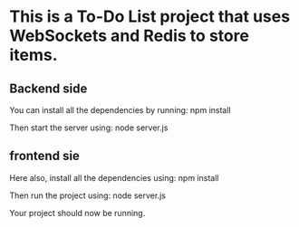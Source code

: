 # This is a To-Do List project that uses WebSockets and Redis to store items.

## Backend side

You can install all the dependencies by running:
npm install

Then start the server using:
node server.js

## frontend sie

Here also, install all the dependencies using:
npm install

Then run the project using:
node server.js

Your project should now be running.
